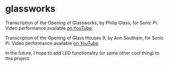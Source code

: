 # glassworks
Transcription of the Opening of Glassworks, by Philip Glass, for Sonic Pi. Video performance available [on YouTube](https://www.youtube.com/watch?v=LgeQJm6tivE).

Transcription of the Opening of Glass Houses 9, by Ann Southam, for Sonic Pi. Video performance available [on YouTube](https://www.youtube.com/watch?v=lb36fhG1H1I).

In the future, I hope to add LED functionality (or some other cool thing) to this project.
